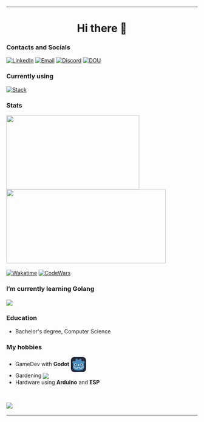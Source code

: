 

---

<h1 align="center">Hi there 👋</h1> 

<h3 align="left">Contacts and Socials</h3>

[![LinkedIn](https://img.shields.io/badge/LinkedIn-0077B5?style=for-the-badge&logo=linkedin&logoColor=white)](https://www.linkedin.com/in/kostiantyn-mininkov/)
[![Email](https://img.shields.io/badge/Gmail-D14836?style=for-the-badge&logo=gmail&logoColor=white)](mailto:mininkov1337@gmail.com)
[![Discord](https://img.shields.io/badge/Discord-7289DA?style=for-the-badge&logo=discord&logoColor=white)](https://discord.com/users/wordllban)
[![DOU](https://s.dou.ua/assets/img/favicon32.png)](https://dou.ua/users/kostiantyn-mininkov/)

<h3>Currently using</h3>

[![Stack](https://skillicons.dev/icons?i=ts,golang,react,nodejs,nestjs,electron,next,graphql,tailwind,mui,docker)](https://skillicons.dev)

<h3>Stats</h3>

<span align="start">
  <img align="left" src="https://wordllban-readme-stats.vercel.app/api/top-langs/?username=wordllban&size_weight=0&count_weight=1&layout=compact&theme=jolly" height="195" width="350"/>
  <img src="https://wordllban-readme-stats.vercel.app/api?username=Wordllban&show_icons=true&theme=jolly" height="195" width="420"/>
</span>

[![Wakatime](https://wakatime.com/badge/user/01a20e69-26f7-4f31-bdbc-15299317e534.svg)](https://wakatime.com/@01a20e69-26f7-4f31-bdbc-15299317e534)
[![CodeWars](https://www.codewars.com/users/Wordllban/badges/micro)](https://www.codewars.com/users/Wordllban)


<h3>I’m currently learning Golang</h3>
<img align="center" src="https://github.com/Wordllban/wordllban/assets/74874576/32f6484b-c9f4-42f7-93d0-1712ee3fddaa" height="100"/>


<h3>Education</h3>

+ Bachelor's degree, Computer Science


<h3>My hobbies</h3>

+ GameDev with <strong>Godot</strong> <img align="center" src="https://github.com/tandpfun/skill-icons/blob/main/icons/Godot-Dark.svg" height="40"/>
+ Gardening <img align="center" src="https://github.com/Wordllban/wordllban/assets/74874576/1853a5c2-b728-4f09-8d09-e8b2fa51f80a" height="38"/>
+ Hardware using <strong>Arduino</strong> and <strong>ESP</strong>

<br />

<p>
  <a href="https://u8views.com/github/Wordllban">
    <img src="https://u8views.com/api/v1/github/profiles/74874576/views/day-week-month-total-count.svg">
  </a>
</p>

---
